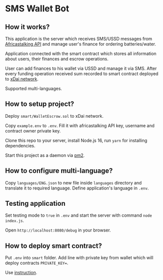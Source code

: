 # SMS Wallet Bot

## How it works?

This application is the server which receives SMS/USSD messages
from [Africastalking API](https://developers.africastalking.com/) and manage user's finance for ordering
batteries/water.

Application connected with the smart contract which stores all information about users, their finances and escrow
operations.

User can add finances to his wallet via USSD and manage it via SMS. After every funding operation received sum recorded
to smart contract deployed to [xDai network](https://www.xdaichain.com/).

Supported multi-languages.

## How to setup project?

Deploy `smart/WalletEscrow.sol` to xDai network.

Copy `example.env` to `.env`. Fill it with africastalking API key, username and contract owner private key.

Clone this repo to your server, install Node.js 16, run `yarn` for installing dependencies.

Start this project as a daemon via [pm2](https://pm2.keymetrics.io/).

## How to configure multi-language?

Copy `languages/ENG.json` to new file inside `languages` directory and translate it to required language. Define
application's language in `.env`.

## Testing application

Set testing mode to `true` in `.env` and start the server with command `node index.js`. 

Open `http://localhost:8080/debug` in your browser.

## How to deploy smart contract?

Put `.env` into `smart` folder. Add line with private key from wallet which will deploy contracts `PRIVATE_KEY=`.

Use [instruction](https://www.xdaichain.com/for-developers/developer-resources/smart-contract-deployment).
